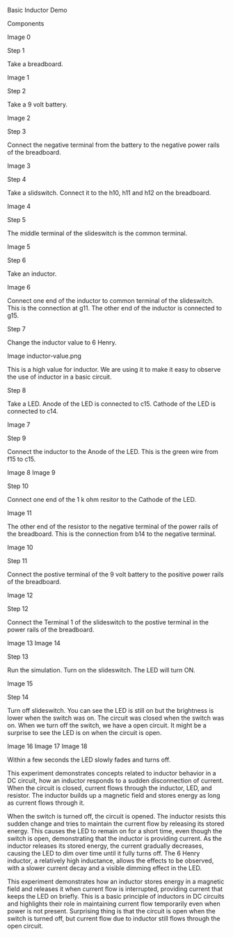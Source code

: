 Basic Inductor Demo

Components

Image 0

Step 1

Take a breadboard.

Image 1

Step 2

Take a 9 volt battery.

Image 2

Step 3

Connect the negative terminal from the battery to the negative power rails of the breadboard.

Image 3

Step 4

Take a slidswitch. Connect it to the h10, h11 and h12 on the breadboard.

Image 4

Step 5

The middle terminal of the slideswitch is the common terminal.

Image 5

Step 6

Take an inductor.

Image 6

Connect one end of the inductor to common terminal of the slideswitch. This is the connection at g11. The other end of the inductor is connected to g15.

Step 7

Change the inductor value to 6 Henry.

Image inductor-value.png

This is a high value for inductor. We are using it to make it easy to observe the use of inductor in a basic circuit.

Step 8

Take a LED. Anode of the LED is connected to c15. Cathode of the LED is connected to c14.

Image 7

Step 9

Connect the inductor to the Anode of the LED. This is the green wire from f15 to c15.

Image 8
Image 9

Step 10

Connect one end of the 1 k ohm resitor to the Cathode of the LED.

Image 11

The other end of the resistor to the negative terminal of the power rails of the breadboard. This is the connection from b14 to the negative terminal.

Image 10

Step 11

Connect the postive terminal of the 9 volt battery to the positive power rails of the breadboard.

Image 12

Step 12

Connect the Terminal 1 of the slideswitch to the postive terminal in the power rails of the breadboard.

Image 13
Image 14

Step 13

Run the simulation. Turn on the slideswitch. The LED will turn ON.

Image 15

Step 14

Turn off slideswitch. You can see the LED is still on but the brightness is lower when the switch was on. The circuit was closed when the switch was on. When we turn off the switch, we have a open circuit. It might be a surprise to see the LED is on when the circuit is open.

Image 16
Image 17
Image 18

Within a few seconds the LED slowly fades and turns off.

This experiment demonstrates concepts related to inductor behavior in a DC circuit, how an inductor responds to a sudden disconnection of current.
When the circuit is closed, current flows through the inductor, LED, and resistor. The inductor builds up a magnetic field and stores energy as long as current flows through it.

When the switch is turned off, the circuit is opened. The inductor resists this sudden change and tries to maintain the current flow by releasing its stored energy. This causes the LED to remain on for a short time, even though the switch is open, demonstrating that the inductor is providing current. As the inductor releases its stored energy, the current gradually decreases, causing the LED to dim over time until it fully turns off. The 6 Henry inductor, a relatively high inductance, allows the effects to be observed, with a slower current decay and a visible dimming effect in the LED.

This experiment demonstrates how an inductor stores energy in a magnetic field and releases it when current flow is interrupted, providing current that keeps the LED on briefly. This is a basic principle of inductors in DC circuits and highlights their role in maintaining current flow temporarily even when power is not present. Surprising thing is that the circuit is open when the switch is turned off, but current flow due to inductor still flows through the open circuit.
